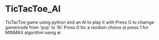 # TicTacToe_AI
TicTacToe game using python and an AI to play it with 
Press G to chamge gamemode from 'pvp' to 'Ai'
Press 0 for a random choice ai
press 1 for MINMAX algorithm using ai
